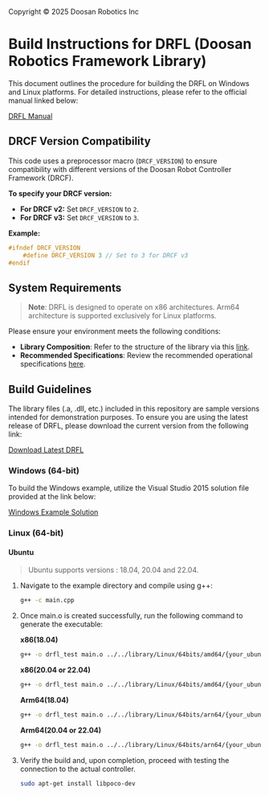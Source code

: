 Copyright © 2025 Doosan Robotics Inc


# Build Instructions for DRFL (Doosan Robotics Framework Library)

This document outlines the procedure for building the DRFL on Windows and Linux platforms. For detailed instructions, please refer to the official manual linked below:

[DRFL Manual](https://manual.doosanrobotics.com/en/api/)

## DRCF Version Compatibility

This code uses a preprocessor macro (`DRCF_VERSION`) to ensure compatibility with different versions of the Doosan Robot Controller Framework (DRCF). 

**To specify your DRCF version:**

* **For DRCF v2:** Set `DRCF_VERSION` to `2`.
* **For DRCF v3:** Set `DRCF_VERSION` to `3`.

**Example:**

```c++
#ifndef DRCF_VERSION
    #define DRCF_VERSION 3 // Set to 3 for DRCF v3
#endif
```

## System Requirements


> **Note**: DRFL is designed to operate on x86 architectures. Arm64 architecture is supported exclusively for Linux platforms.

Please ensure your environment meets the following conditions:

- **Library Composition**: Refer to the structure of the library via this [link](https://manual.doosanrobotics.com/help/api/latest/publish/en_us/composition-of-library-36471066.html).
- **Recommended Specifications**: Review the recommended operational specifications [here](https://manual.doosanrobotics.com/help/api/latest/publish/en_us/recommended-operational-specification-50890483.html).


## Build Guidelines
The library files (.a, .dll, etc.) included in this repository are sample versions intended for demonstration purposes. To ensure you are using the latest release of DRFL, please download the current version from the following link:

[Download Latest DRFL](https://robotlab.doosanrobotics.com/en/board/Resources/Software)

### Windows (64-bit)

To build the Windows example, utilize the Visual Studio 2015 solution file provided at the link below:

[Windows Example Solution](https://github.com/doosan-robotics/API-DRFL/blob/main/example/Windows/windows_example/windows_example.sln)


### Linux (64-bit)

#### Ubuntu 

> Ubuntu supports versions : 18.04, 20.04 and 22.04.

1. Navigate to the example directory and compile using g++:
   ```bash
   g++ -c main.cpp
2. Once main.o is created successfully, run the following command to generate the executable:

    **x86(18.04)** 
    ```bash
    g++ -o drfl_test main.o ../../library/Linux/64bits/amd64/{your_ubuntu_version}/libDRFL.a /usr/lib/libPocoFoundation.so /usr/lib/libPocoNet.so
    ```
    **x86(20.04 or 22.04)** 
    ```bash
    g++ -o drfl_test main.o ../../library/Linux/64bits/amd64/{your_ubuntu_version}/libDRFL.a /usr/lib/x86_64-linux-gnu/libPocoFoundation.so /usr/lib/x86_64-linux-gnu/libPocoNet.so
    ```
    **Arm64(18.04)**
    
    ```bash
    g++ -o drfl_test main.o ../../library/Linux/64bits/arn64/{your_ubuntu_version}/libDRFL.a /usr/lib/libPocoFoundation.so /usr/lib/libPocoNet.so
    ```
    **Arm64(20.04 or 22.04)**
    
    ```bash
    g++ -o drfl_test main.o ../../library/Linux/64bits/arn64/{your_ubuntu_version}/libDRFL.a /usr/lib/aarch64-linux-gnu/libPocoFoundation.so /usr/lib/aarch64-linux-gnu/libPocoNet.so
    ```

3. Verify the build and, upon completion, proceed with testing the connection to the actual controller.

    ```bash
    sudo apt-get install libpoco-dev
